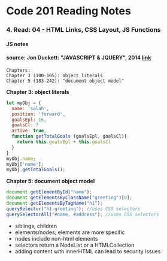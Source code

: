 # Code 201 Reading Notes 
### 4. Read: 04 - HTML Links, CSS Layout, JS Functions

#### JS notes 
####  source: Jon Duckett: "JAVASCRIPT & JQUERY", 2014 [link](https://www.amazon.com/JavaScript-JQuery-Interactive-Front-End-Development/dp/1118531647/ref=sr_1_3?crid=181UMRLMS9TYB&keywords=duckett+javascript+jquery&qid=1643908836&sprefix=ducket+javascript+jquerry%2Caps%2C55&sr=8-3)

```
Chapters:   
Chapter 3 (100-105): object literals
Chapter 5 (183-242): "document object model" 
```

**Chapter 3: object literals**  
```javascript
let myObj = {
  name: 'salah',
  position: 'forward', 
  goalsEpl: 16,
  goalsCl: 7
  active: true,
  function getTotalGoals (goalsEpl, goalsCl){
    return this.goalsEpl + this.goalsCl
  }
}
myObj.name; 
myObj['name']; 
myObj.getTotalGoals(); 
```

**Chapter 5: document object model**
```javascript 
document.getElementById("name"); 
document.getElementsByClassName("greeting")[0]; 
document.getElementsByTagName("h1"); 
querySelector("h1.greeting"); //uses CSS selectors
querySelectorAll("#name, #address"); //uses CSS selectors 
```
- siblings, children 
- elements/nodes; elements are more specific 
- nodes include non-html elements
- selectors return a NodeList or a HTMLCollection 
- adding content with innerHTML can lead to security issues